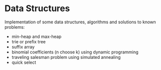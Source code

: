 # Data Structures
Implementation of some data structures, algorithms and solutions to known problems:<br/>
    <ul>
        <li>min-heap and max-heap</li>
        <li>trie or prefix tree</li>
        <li>suffix array</li>
        <li>binomial coefficients (n choose k) using dynamic programming</li>
        <li>traveling salesman problem using simulated annealing</li>
        <li>quick select</li>
    </ul>
